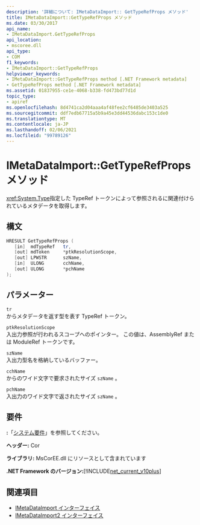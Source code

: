 ```yaml
---
description: '詳細について: IMetaDataImport:: GetTypeRefProps メソッド'
title: IMetaDataImport::GetTypeRefProps メソッド
ms.date: 03/30/2017
api_name:
- IMetaDataImport.GetTypeRefProps
api_location:
- mscoree.dll
api_type:
- COM
f1_keywords:
- IMetaDataImport::GetTypeRefProps
helpviewer_keywords:
- IMetaDataImport::GetTypeRefProps method [.NET Framework metadata]
- GetTypeRefProps method [.NET Framework metadata]
ms.assetid: 01837955-ce1e-4068-b338-fd473bd77d1d
topic_type:
- apiref
ms.openlocfilehash: 8d4741ca2d04aaa4af48fee2cf6485de3403a525
ms.sourcegitcommit: ddf7edb67715a5b9a45e3dd44536dabc153c1de0
ms.translationtype: MT
ms.contentlocale: ja-JP
ms.lasthandoff: 02/06/2021
ms.locfileid: "99789126"
---
```

# <a name="imetadataimportgettyperefprops-method"></a>IMetaDataImport::GetTypeRefProps メソッド

<xref:System.Type>指定した TypeRef トークンによって参照されるに関連付けられているメタデータを取得します。  
  
## <a name="syntax"></a>構文  
  
```cpp  
HRESULT GetTypeRefProps (  
   [in]  mdTypeRef   tr,  
   [out] mdToken     *ptkResolutionScope,  
   [out] LPWSTR      szName,  
   [in]  ULONG       cchName,  
   [out] ULONG       *pchName  
);  
```  
  
## <a name="parameters"></a>パラメーター  

 `tr`  
 からメタデータを返す型を表す TypeRef トークン。  
  
 `ptkResolutionScope`  
 入出力参照が行われるスコープへのポインター。 この値は、AssemblyRef または ModuleRef トークンです。  
  
 `szName`  
 入出力型名を格納しているバッファー。  
  
 `cchName`  
 からのワイド文字で要求されたサイズ `szName` 。  
  
 `pchName`  
 入出力のワイド文字で返されたサイズ `szName` 。  
  
## <a name="requirements"></a>要件  

 **:**「[システム要件](../../get-started/system-requirements.md)」を参照してください。  
  
 **ヘッダー:** Cor  
  
 **ライブラリ:** MsCorEE.dll にリソースとして含まれています  
  
 **.NET Framework のバージョン:**[!INCLUDE[net_current_v10plus](../../../../includes/net-current-v10plus-md.md)]  
  
## <a name="see-also"></a>関連項目

- [IMetaDataImport インターフェイス](imetadataimport-interface.md)
- [IMetaDataImport2 インターフェイス](imetadataimport2-interface.md)
